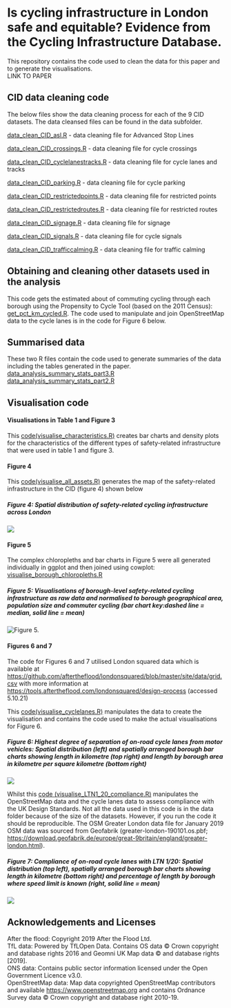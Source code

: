 # Is cycling infrastructure in London safe and equitable? Evidence from the Cycling Infrastructure Database.

This repository contains the code used to clean the data for this paper and to generate the visualisations.  
LINK TO PAPER

## CID data cleaning code 
The below files show the data cleaning process for each of the 9 CID datasets.  The data cleansed files can be found in the data subfolder.   

[data_clean_CID_asl.R](code/data_clean_CID_asl.R) - data cleaning file for Advanced Stop Lines  

[data_clean_CID_crossings.R](code/data_clean_CID_crossings.R) - data cleaning file for cycle crossings  

[data_clean_CID_cyclelanestracks.R](code/data_clean_CID_cyclelanetracks.R) - data cleaning file for cycle lanes and tracks  

[data_clean_CID_parking.R](code/data_clean_CID_parking.R) - data cleaning file for cycle parking  

[data_clean_CID_restrictedpoints.R](code/data_clean_CID_restrictedpoints.R) - data cleaning file for restricted points  

[data_clean_CID_restrictedroutes.R](code/data_clean_CID_restrictedroutes.R) - data cleaning file for restricted routes  

[data_clean_CID_signage.R](code/data_clean_CID_signage.R) - data cleaning file for signage  

[data_clean_CID_signals.R](code/data_clean_CID_signals.R) - data cleaning file for cycle signals  

[data_clean_CID_trafficcalming.R](code/data_clean_CID_trafficcalming.R) - data cleaning file for traffic calming

## Obtaining and cleaning other datasets used in the analysis  
This code gets the estimated about of commuting cycling through each borough using the Propensity to Cycle Tool (based on the 2011 Census): [get_pct_km_cycled.R](code/get_pct_km_cycled.R). The code used to manipulate and join OpenStreetMap data to the cycle lanes is in the code for Figure 6 below.    
  
## Summarised data
These two R files contain the code used to generate summaries of the data including the tables generated in the paper.  
[data_analysis_summary_stats_part3.R](code/data_analysis_summary_stats_part3.R)  
[data_analysis_summary_stats_part2.R](code/data_analysis_summary_stats_part2.R)
    
## Visualisation code  

#### Visualisations in Table 1 and Figure 3
This [code(visualise_characteristics.R)](code/visualise_characteristics.R) creates bar charts and density plots for the characteristics of the different types of safety-related infrastructure that were used in  table 1 and figure 3. 

#### Figure 4
This [code(visualise_all_assets.R)](code/visualise_all_assets.R) generates the map of the safety-related infrastructure in the CID (figure 4) shown below
##### Figure 4: Spatial distribution of safety-related cycling infrastructure across London
![](images/Figure_4_resub.jpeg)

#### Figure 5
The complex chloropleths and bar charts in Figure 5 were all generated individually in ggplot and then joined using cowplot:
[visualise_borough_chloropleths.R](code/visualise_borough_chloropleths.R)
##### Figure 5: Visualisations of borough-level safety-related cycling infrastructure as raw data and normalised to borough geographical area, population size and commuter cycling (bar chart key:dashed line = median, solid line = mean) 
![Figure 5.](images/fig_5_full.jpeg)

#### Figures 6 and 7
The code for Figures 6 and 7 utilised London squared data which is available at https://github.com/aftertheflood/londonsquared/blob/master/site/data/grid.csv with more information at https://tools.aftertheflood.com/londonsquared/design-process (accessed 5.10.21)

This [code(visualise_cyclelanes.R)](code/visualise_cyclelanes.R) manipulates the data to create the visualisation and contains the code used to make the actual visualisations for Figure 6.
##### Figure 6: Highest degree of separation of on-road cycle lanes from motor vehicles: Spatial distribution (left) and spatially arranged borough bar charts showing length in kilometre (top right) and length by borough area in kilometre per square kilometre (bottom right)
![](images/Figure_6.jpeg) 

Whilst this [code (visualise_LTN1_20_compliance.R)](code/visualise_LTN1_20_compliance.R) manipulates the OpenStreetMap data and the cycle lanes data to assess compliance with the UK Design Standards.  Not all the data used in this code is in the data folder because of the size of the datasets.  However, if you run the code it should be reproducible.  The OSM Greater London data file for January 2019 OSM data was sourced from Geofabrik (greater-london-190101.os.pbf; https://download.geofabrik.de/europe/great-9britain/england/greater-london.html).


##### Figure 7: Compliance of on-road cycle lanes with LTN 1/20: Spatial distribution (top left), spatially arranged borough bar charts showing length in kilometre (bottom right) and percentage of length by borough where speed limit is known (right, solid line = mean)
![](images/Figure_7.jpeg)
  
  

## Acknowledgements and Licenses
After the flood: Copyright 2019 After the Flood Ltd.  
TfL data: Powered by TfLOpen Data.  Contains OS data © Crown copyright and database rights 2016 and Geomni UK Map data © and database rights [2019].  
ONS data: Contains public sector information licensed under the Open Government Licence v3.0.  
OpenStreetMap data: Map data copyrighted OpenStreetMap contributors and available https://www.openstreetmap.org and contains Ordnance Survey data © Crown copyright and database right 2010-19.




